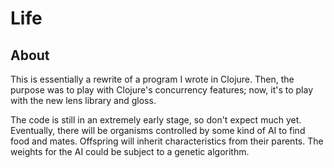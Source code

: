 Life
====

About
-----

This is essentially a rewrite of a program I wrote in Clojure. Then, the purpose
was to play with Clojure's concurrency features; now, it's to play with the new
lens library and gloss.

The code is still in an extremely early stage, so don't expect much yet.
Eventually, there will be organisms controlled by some kind of AI to find food
and mates. Offspring will inherit characteristics from their parents. The
weights for the AI could be subject to a genetic algorithm.
